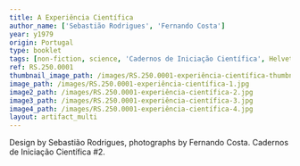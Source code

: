 ```yaml
---
title: A Experiência Científica
author_name: ['Sebastião Rodrigues', 'Fernando Costa']
year: y1979
origin: Portugal
type: booklet
tags: [non-fiction, science, 'Cadernos de Iniciação Científica', Helvetica]
ref: RS.250.0001
thumbnail_image_path: /images/RS.250.0001-experiência-científica-thumbnail.jpg
image_path: /images/RS.250.0001-experiência-científica-1.jpg
image2_path: /images/RS.250.0001-experiência-científica-2.jpg
image3_path: /images/RS.250.0001-experiência-científica-3.jpg
image4_path: /images/RS.250.0001-experiência-científica-4.jpg
layout: artifact_multi
---
```


Design by Sebastião Rodrigues, photographs by Fernando Costa. Cadernos de Iniciação Científica  #2.
